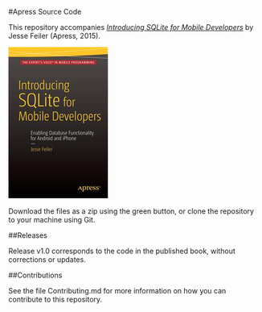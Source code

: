 #Apress Source Code

This repository accompanies [*Introducing SQLite for Mobile Developers*](http://www.apress.com/9781484217658) by Jesse Feiler (Apress, 2015).

![Cover image](9781484217658.jpg)

Download the files as a zip using the green button, or clone the repository to your machine using Git.

##Releases

Release v1.0 corresponds to the code in the published book, without corrections or updates.

##Contributions

See the file Contributing.md for more information on how you can contribute to this repository.
